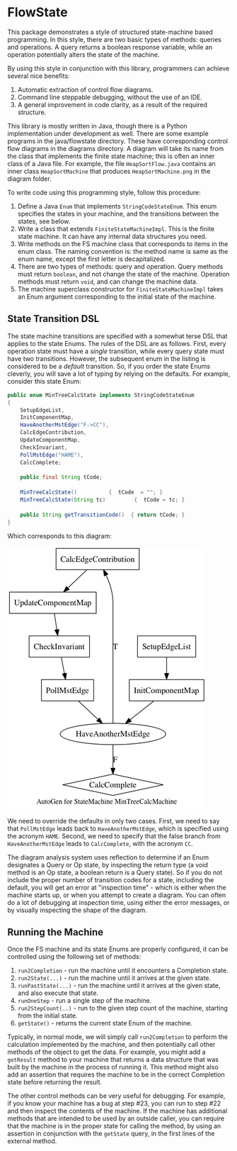 # FlowState

This package demonstrates a style of structured state-machine based programming.
In this style, there are two basic types of methods: queries and operations.
A query returns a boolean response variable, while an operation potentially alters the state of the machine.

By using this style in conjunction with this library, programmers can achieve several nice benefits:

1. Automatic extraction of control flow diagrams. 
1. Command line steppable debugging, without the use of an IDE.
1. A general improvement in code clarity, as a result of the required structure. 


This library is mostly written in Java, though there is a Python implementation under development as well.
There are some example programs in the java/flowstate directory.
These have corresponding control flow diagrams in the diagrams directory. 
A diagram will take its name from the class that implements the finite state machine;
this is often an inner class of a Java file. 
For example, the file `HeapSortFlow.java` contains an inner class `HeapSortMachine` that produces `HeapSortMachine.png` in the diagram folder.

To write code using this programming style, follow this procedure:

1. Define a Java `Enum` that implements `StringCodeStateEnum`. 
This enum specifies the states in your machine, and the transitions between the states, see below.
1. Write a class that extends `FiniteStateMachineImpl`. This is the finite state machine. 
It can have any internal data structures you need.
1. Write methods on the FS machine class that corresponds to items in the enum class. 
The naming convention is: the method name is same as the enum name, except the first letter is decapitalized.
1. There are two types of methods: query and operation. 
Query methods must return `boolean`, and not change the state of the machine. 
Operation methods must return `void`, and can change the machine data.
1. The machine superclass constructor for `FiniteStateMachineImpl` takes an Enum argument
	corresponding to the initial state of the machine.
	
## State Transition DSL
	
The state machine transitions are specified with a somewhat terse DSL that applies to the state Enums.
The rules of the DSL are as follows. 
First, every operation state must have a *single* transition, while every query state must have two transitions.
However, the subsequent enum in the listing is considered to be a *default* transition.
So, if you order the state Enums cleverly, you will save a lot of typing by relying on the defaults.
For example, consider this state Enum:


```java
public enum MinTreeCalcState implements StringCodeStateEnum
{
	SetupEdgeList,
	InitComponentMap,
	HaveAnotherMstEdge("F->CC"),
	CalcEdgeContribution,
	UpdateComponentMap, 
	CheckInvariant,
	PollMstEdge("HAME"),
	CalcComplete;
	
	public final String tCode;
	
	MinTreeCalcState() 			{  tCode  = ""; }	
	MinTreeCalcState(String tc) 		{  tCode = tc; }	
	
	public String getTransitionCode()  { return tCode; }		
}
```

Which corresponds to this diagram: 

![MinTreeCalc](/diagram/MinTreeCalcMachine.png)

We need to override the defaults in only two cases. 
First, we need to say that `PollMstEdge` leads back to `HaveAnotherMstEdge`, 
	which is specified using the acronym `HAME`.
Second, we need to specify that the false branch from `HaveAnotherMstEdge`
	leads to `CalcComplete`, with the acronym `CC`.

The diagram analysis system uses reflection to determine if an Enum designates a Query or Op state, 
	by inspecting the return type (a void method is an Op state, a boolean return is a Query state).
So if you do not include the proper number of transition codes for a state,
	including the default, you will get an error at "inspection time" - 
	which is either when the machine starts up, or when you attempt to create a diagram.
You can often do a lot of debugging at inspection time, 
	using either the error messages, or by visually inspecting the shape of the diagram.
	

## Running the Machine

Once the FS machine and its state Enums are properly configured, 
	it can be controlled using the following set of methods:
	
1. ``run2Completion`` - run the machine until it encounters a Completion state.
1. ``run2State(...)`` - run the machine until it arrives at the given state.
1. ``runPastState(...)`` - run the machine until it arrives at the given state, and also execute that state.
1. ``runOneStep`` - run a single step of the machine.
1. ``run2StepCount(..)`` - run to the given step count of the machine, starting from the initial state. 
1. ``getState()`` - returns the current state Enum of the machine.
	
Typically, in normal mode, we will simply call ``run2Completion`` to perform the calculation implemented by the machine,
	and then potentially call other methods of the object to get the data.
For example, you might add a ``getResult`` method to your machine that returns a data structure that was built 
	by the machine in the process of running it.
This method might also add an assertion that requires the machine to be in the correct Completion state 
	before returning the result.
	
The other control methods can be very useful for debugging. 
For example, if you know your machine has a bug at step #23, 
	you can run to step #22 and then inspect the contents of the machine. 
If the machine has additional methods that are intended to be used by an outside caller,
	you can require that the machine is in the proper state for calling the method,
	by using an assertion in conjunction with the ``getState`` query,
	in the first lines of the external method.


	
	